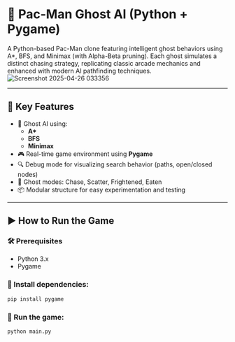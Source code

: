 # 👻 Pac-Man Ghost AI (Python + Pygame)

A Python-based Pac-Man clone featuring intelligent ghost behaviors using A*, BFS, and Minimax (with Alpha-Beta pruning). Each ghost simulates a distinct chasing strategy, replicating classic arcade mechanics and enhanced with modern AI pathfinding techniques.
![Screenshot 2025-04-26 033356](https://github.com/user-attachments/assets/15d07296-8af8-42a2-bb27-359fd6238445)

---

## 🧠 Key Features

- 🔁 Ghost AI using:
  - **A\*** 
  - **BFS** 
  - **Minimax** 
- 🎮 Real-time game environment using **Pygame**
- 🔍 Debug mode for visualizing search behavior (paths, open/closed nodes)
- 🎯 Ghost modes: Chase, Scatter, Frightened, Eaten
- 📦 Modular structure for easy experimentation and testing

---

## ▶️ How to Run the Game

### 🛠️ Prerequisites
- Python 3.x
- Pygame

### 🧪 Install dependencies:
```bash
pip install pygame
```
### 🚀 Run the game:
```bash
python main.py

